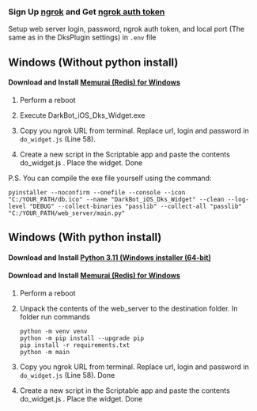 ### Sign Up [ngrok](https://www.ngrok.com/ "ngrok") and Get [ngrok auth token](https://dashboard.ngrok.com/get-started/your-authtoken "ngrok auth token")
Setup web server login, password, ngrok auth token, and local port (The same as in the DksPlugin settings) in `.env` file

## Windows (Without python install)
#### Download and Install [Memurai (Redis) for Windows](https://www.memurai.com/get-memurai "Redis")

1. Perform a reboot

2. Execute DarkBot_iOS_Dks_Widget.exe

3. Copy you ngrok URL from terminal. Replace url, login and password in `do_widget.js` (Line 58).

4. Create a new script in the Scriptable app and paste the contents do_widget.js . Place the widget. Done

P.S. You can compile the exe file yourself using the command:
```pycon
pyinstaller --noconfirm --onefile --console --icon "C:/YOUR_PATH/db.ico" --name "DarkBot_iOS_Dks_Widget" --clean --log-level "DEBUG" --collect-binaries "passlib" --collect-all "passlib"  "C:/YOUR_PATH/web_server/main.py"
```



## Windows (With python install)
#### Download and Install [Python 3.11 (Windows installer (64-bit)](https://www.python.org/downloads/release/python-3113/ "Python")
#### Download and Install [Memurai (Redis) for Windows](https://www.memurai.com/get-memurai "Redis")
1. Perform a reboot

2. Unpack the contents of the web_server to the destination folder. In folder run commands
    ```pycon
    python -m venv venv
    python -m pip install --upgrade pip 
    pip install -r requirements.txt
    python -m main
    ```

3. Copy you ngrok URL from terminal. Replace url, login and password in `do_widget.js` (Line 58). Done
4. Create a new script in the Scriptable app and paste the contents do_widget.js . Place the widget. Done